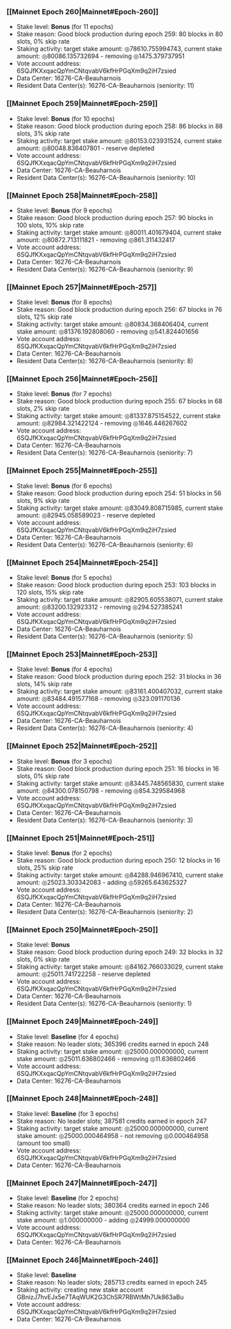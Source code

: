 ### [[Mainnet Epoch 260|Mainnet#Epoch-260]]
* Stake level: **Bonus** (for 11 epochs)
* Stake reason: Good block production during epoch 259: 80 blocks in 80 slots, 0% skip rate
* Staking activity: target stake amount: ◎78610.755994743, current stake amount: ◎80086.135732694 - removing ◎1475.379737951
* Vote account address: 6SQJfKXxqacQpYmCNtqvabV6kfHrPGqXm9q2iH7zsied
* Data Center: 16276-CA-Beauharnois
* Resident Data Center(s): 16276-CA-Beauharnois (seniority: 11)
### [[Mainnet Epoch 259|Mainnet#Epoch-259]]
* Stake level: **Bonus** (for 10 epochs)
* Stake reason: Good block production during epoch 258: 86 blocks in 88 slots, 3% skip rate
* Staking activity: target stake amount: ◎80153.023931524, current stake amount: ◎80048.836407801 - reserve depleted
* Vote account address: 6SQJfKXxqacQpYmCNtqvabV6kfHrPGqXm9q2iH7zsied
* Data Center: 16276-CA-Beauharnois
* Resident Data Center(s): 16276-CA-Beauharnois (seniority: 10)
### [[Mainnet Epoch 258|Mainnet#Epoch-258]]
* Stake level: **Bonus** (for 9 epochs)
* Stake reason: Good block production during epoch 257: 90 blocks in 100 slots, 10% skip rate
* Staking activity: target stake amount: ◎80011.401679404, current stake amount: ◎80872.713111821 - removing ◎861.311432417
* Vote account address: 6SQJfKXxqacQpYmCNtqvabV6kfHrPGqXm9q2iH7zsied
* Data Center: 16276-CA-Beauharnois
* Resident Data Center(s): 16276-CA-Beauharnois (seniority: 9)
### [[Mainnet Epoch 257|Mainnet#Epoch-257]]
* Stake level: **Bonus** (for 8 epochs)
* Stake reason: Good block production during epoch 256: 67 blocks in 76 slots, 12% skip rate
* Staking activity: target stake amount: ◎80834.368406404, current stake amount: ◎81376.192808060 - removing ◎541.824401656
* Vote account address: 6SQJfKXxqacQpYmCNtqvabV6kfHrPGqXm9q2iH7zsied
* Data Center: 16276-CA-Beauharnois
* Resident Data Center(s): 16276-CA-Beauharnois (seniority: 8)
### [[Mainnet Epoch 256|Mainnet#Epoch-256]]
* Stake level: **Bonus** (for 7 epochs)
* Stake reason: Good block production during epoch 255: 67 blocks in 68 slots, 2% skip rate
* Staking activity: target stake amount: ◎81337.875154522, current stake amount: ◎82984.321422124 - removing ◎1646.446267602
* Vote account address: 6SQJfKXxqacQpYmCNtqvabV6kfHrPGqXm9q2iH7zsied
* Data Center: 16276-CA-Beauharnois
* Resident Data Center(s): 16276-CA-Beauharnois (seniority: 7)
### [[Mainnet Epoch 255|Mainnet#Epoch-255]]
* Stake level: **Bonus** (for 6 epochs)
* Stake reason: Good block production during epoch 254: 51 blocks in 56 slots, 9% skip rate
* Staking activity: target stake amount: ◎83049.808715985, current stake amount: ◎82945.058589023 - reserve depleted
* Vote account address: 6SQJfKXxqacQpYmCNtqvabV6kfHrPGqXm9q2iH7zsied
* Data Center: 16276-CA-Beauharnois
* Resident Data Center(s): 16276-CA-Beauharnois (seniority: 6)
### [[Mainnet Epoch 254|Mainnet#Epoch-254]]
* Stake level: **Bonus** (for 5 epochs)
* Stake reason: Good block production during epoch 253: 103 blocks in 120 slots, 15% skip rate
* Staking activity: target stake amount: ◎82905.605538071, current stake amount: ◎83200.132923312 - removing ◎294.527385241
* Vote account address: 6SQJfKXxqacQpYmCNtqvabV6kfHrPGqXm9q2iH7zsied
* Data Center: 16276-CA-Beauharnois
* Resident Data Center(s): 16276-CA-Beauharnois (seniority: 5)
### [[Mainnet Epoch 253|Mainnet#Epoch-253]]
* Stake level: **Bonus** (for 4 epochs)
* Stake reason: Good block production during epoch 252: 31 blocks in 36 slots, 14% skip rate
* Staking activity: target stake amount: ◎83161.400407032, current stake amount: ◎83484.491577168 - removing ◎323.091170136
* Vote account address: 6SQJfKXxqacQpYmCNtqvabV6kfHrPGqXm9q2iH7zsied
* Data Center: 16276-CA-Beauharnois
* Resident Data Center(s): 16276-CA-Beauharnois (seniority: 4)
### [[Mainnet Epoch 252|Mainnet#Epoch-252]]
* Stake level: **Bonus** (for 3 epochs)
* Stake reason: Good block production during epoch 251: 16 blocks in 16 slots, 0% skip rate
* Staking activity: target stake amount: ◎83445.748565830, current stake amount: ◎84300.078150798 - removing ◎854.329584968
* Vote account address: 6SQJfKXxqacQpYmCNtqvabV6kfHrPGqXm9q2iH7zsied
* Data Center: 16276-CA-Beauharnois
* Resident Data Center(s): 16276-CA-Beauharnois (seniority: 3)
### [[Mainnet Epoch 251|Mainnet#Epoch-251]]
* Stake level: **Bonus** (for 2 epochs)
* Stake reason: Good block production during epoch 250: 12 blocks in 16 slots, 25% skip rate
* Staking activity: target stake amount: ◎84288.946967410, current stake amount: ◎25023.303342083 - adding ◎59265.643625327
* Vote account address: 6SQJfKXxqacQpYmCNtqvabV6kfHrPGqXm9q2iH7zsied
* Data Center: 16276-CA-Beauharnois
* Resident Data Center(s): 16276-CA-Beauharnois (seniority: 2)
### [[Mainnet Epoch 250|Mainnet#Epoch-250]]
* Stake level: **Bonus**
* Stake reason: Good block production during epoch 249: 32 blocks in 32 slots, 0% skip rate
* Staking activity: target stake amount: ◎84162.766033029, current stake amount: ◎25011.741722258 - reserve depleted
* Vote account address: 6SQJfKXxqacQpYmCNtqvabV6kfHrPGqXm9q2iH7zsied
* Data Center: 16276-CA-Beauharnois
* Resident Data Center(s): 16276-CA-Beauharnois (seniority: 1)
### [[Mainnet Epoch 249|Mainnet#Epoch-249]]
* Stake level: **Baseline** (for 4 epochs)
* Stake reason: No leader slots; 365396 credits earned in epoch 248
* Staking activity: target stake amount: ◎25000.000000000, current stake amount: ◎25011.636802466 - removing ◎11.636802466
* Vote account address: 6SQJfKXxqacQpYmCNtqvabV6kfHrPGqXm9q2iH7zsied
* Data Center: 16276-CA-Beauharnois
### [[Mainnet Epoch 248|Mainnet#Epoch-248]]
* Stake level: **Baseline** (for 3 epochs)
* Stake reason: No leader slots; 387581 credits earned in epoch 247
* Staking activity: target stake amount: ◎25000.000000000, current stake amount: ◎25000.000464958 - not removing ◎0.000464958 (amount too small)
* Vote account address: 6SQJfKXxqacQpYmCNtqvabV6kfHrPGqXm9q2iH7zsied
* Data Center: 16276-CA-Beauharnois
### [[Mainnet Epoch 247|Mainnet#Epoch-247]]
* Stake level: **Baseline** (for 2 epochs)
* Stake reason: No leader slots; 380364 credits earned in epoch 246
* Staking activity: target stake amount: ◎25000.000000000, current stake amount: ◎1.000000000 - adding ◎24999.000000000
* Vote account address: 6SQJfKXxqacQpYmCNtqvabV6kfHrPGqXm9q2iH7zsied
* Data Center: 16276-CA-Beauharnois
### [[Mainnet Epoch 246|Mainnet#Epoch-246]]
* Stake level: **Baseline**
* Stake reason: No leader slots; 285713 credits earned in epoch 245
* Staking activity: creating new stake account GBnizJ7hvEJx5e7TAqWUK2G3ChSR7RBWtMh7Uk863aBu
* Vote account address: 6SQJfKXxqacQpYmCNtqvabV6kfHrPGqXm9q2iH7zsied
* Data Center: 16276-CA-Beauharnois